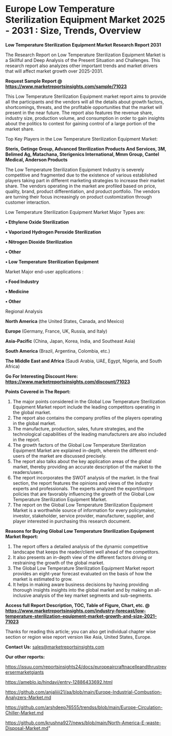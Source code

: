 # Europe Low Temperature Sterilization Equipment Market 2025 - 2031 : Size, Trends, Overview

<strong>Low Temperature Sterilization Equipment Market Research Report 2031</strong>

The Research Report on Low Temperature Sterilization Equipment Market is a Skillful and Deep Analysis of the Present Situation and Challenges. This research report also analyzes other important trends and market drivers that will affect market growth over 2025-2031.

<strong>Request Sample Report @ <a href=https://www.marketreportsinsights.com/sample/71023>https://www.marketreportsinsights.com/sample/71023</a></strong>

This Low Temperature Sterilization Equipment market report aims to provide all the participants and the vendors will all the details about growth factors, shortcomings, threats, and the profitable opportunities that the market will present in the near future. The report also features the revenue share, industry size, production volume, and consumption in order to gain insights about the politics to contest for gaining control of a large portion of the market share.

Top Key Players in the Low Temperature Sterilization Equipment Market:

<strong>Steris, Getinge Group, Advanced Sterilization Products And Services, 3M, Belimed Ag, Matachana, Sterigenics International, Mmm Group, Cantel Medical, Anderson Products</strong>

The Low Temperature Sterilization Equipment Industry is severely competitive and fragmented due to the existence of various established players taking part in different marketing strategies to increase their market share. The vendors operating in the market are profiled based on price, quality, brand, product differentiation, and product portfolio. The vendors are turning their focus increasingly on product customization through customer interaction.

Low Temperature Sterilization Equipment Market Major Types are:

<strong>• Ethylene Oxide Sterilization

• Vaporized Hydrogen Peroxide Sterilization

• Nitrogen Dioxide Sterilization

• Other

• Low Temperature Sterilization Equipment</strong>

Market Major end-user applications :

<strong>• Food Industry

• Medicine

• Other</strong>

Regional Analysis

</u><strong><b>North America</b></strong> (the United States, Canada, and Mexico)

<strong><b>Europe </b></strong>(Germany, France, UK, Russia, and Italy)

<strong><b>Asia-Pacific</b></strong> (China, Japan, Korea, India, and Southeast Asia)

<strong><b>South America</b></strong> (Brazil, Argentina, Colombia, etc.)

<strong><b>The Middle East and Africa</b></strong> (Saudi Arabia, UAE, Egypt, Nigeria, and South Africa)

<strong>Go For Interesting Discount Here: <a href=https://www.marketreportsinsights.com/discount/71023>https://www.marketreportsinsights.com/discount/71023</a></strong>

<strong>Points Covered in The Report:</strong>
<ol>
  <li>The major points considered in the Global Low Temperature Sterilization Equipment Market report include the leading competitors operating in the global market.</li>
  <li>The report also contains the company profiles of the players operating in the global market.</li>
  <li>The manufacture, production, sales, future strategies, and the technological capabilities of the leading manufacturers are also included in the report.</li>
  <li>The growth factors of the Global Low Temperature Sterilization Equipment Market are explained in-depth, wherein the different end-users of the market are discussed precisely.</li>
  <li>The report also talks about the key application areas of the global market, thereby providing an accurate description of the market to the readers/users.</li>
  <li>The report incorporates the SWOT analysis of the market. In the final section, the report features the opinions and views of the industry experts and professionals. The experts analyzed the export/import policies that are favorably influencing the growth of the Global Low Temperature Sterilization Equipment Market.</li>
  <li>The report on the Global Low Temperature Sterilization Equipment Market is a worthwhile source of information for every policymaker, investor, stakeholder, service provider, manufacturer, supplier, and player interested in purchasing this research document.</li>
</ol>
<strong>Reasons for Buying Global Low Temperature Sterilization Equipment Market Report:</strong>

<ol>
  <li>The report offers a detailed analysis of the dynamic competitive landscape that keeps the reader/client well ahead of the competitors.</li>
  <li>It also presents an in-depth view of the different factors driving or restraining the growth of the global market.</li>
  <li>The Global Low Temperature Sterilization Equipment Market report provides an eight-year forecast evaluated on the basis of how the market is estimated to grow.</li>
  <li>It helps in making aware business decisions by having providing thorough insights insights into the global market and by making an all-inclusive analysis of the key market segments and sub-segments.</li>
</ol>
<strong>Access full Report Description, TOC, Table of Figure, Chart, etc. @ <a href=https://www.marketreportsinsights.com/industry-forecast/low-temperature-sterilization-equipment-market-growth-and-size-2021-71023>https://www.marketreportsinsights.com/industry-forecast/low-temperature-sterilization-equipment-market-growth-and-size-2021-71023</a></strong>


Thanks for reading this article; you can also get individual chapter wise section or region wise report version like Asia, United States, Europe.

<strong>Contact Us:</strong>
sales@marketreportsinsights.com

<strong>Our other reports:</strong>

<a href=https://issuu.com/reportsinsights24/docs/europeaircraftnacelleandthrustreversermarketgiants>https://issuu.com/reportsinsights24/docs/europeaircraftnacelleandthrustreversermarketgiants</a>

<a href=https://ameblo.jp/hindavi/entry-12886433692.html>https://ameblo.jp/hindavi/entry-12886433692.html</a>

<a href=https://github.com/anjaliiii21/aa/blob/main/Europe-Industrial-Combustion-Analyzers-Market.md>https://github.com/anjaliiii21/aa/blob/main/Europe-Industrial-Combustion-Analyzers-Market.md</a>

<a href=https://github.com/arshdeep76555/trendss/blob/main/Europe-Circulation-Chiller-Market.md>https://github.com/arshdeep76555/trendss/blob/main/Europe-Circulation-Chiller-Market.md</a>

<a href=https://github.com/krushna927/news/blob/main/North-America-E-waste-Disposal-Market.md>https://github.com/krushna927/news/blob/main/North-America-E-waste-Disposal-Market.md</a>"

